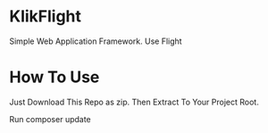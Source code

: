 # KlikFlight
Simple Web Application Framework. Use Flight

# How To Use

Just Download This Repo as zip. Then Extract To Your Project Root.

Run composer update
